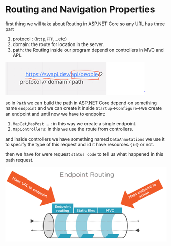 # Routing and Navigation Properties

first thing we will take about Routing in ASP.NET Core so any URL has three part 
1. protocol : (`http`,`FTP`,...etc) 
2. domain: the route for location in the server.
3. path: the Routing inside our program depend on controllers in MVC and API.

![img](./url_parts.PNG)


so in `Path` we can build the path in ASP.NET Core depend on something name `endpoint` and we can create it inside `Startup`->`Configure`->we create an endpoint and until now we have to endpoint:

1. `MapGet`,`MapPost` ... : in this way we create a single endpoint.
2. `MapControllers`: in this we use the route from controllers.

and inside controllers we have something named `DataAnnotations` we use it to specify the type of this request and id it have resources `{id}` or not.

then we have for were request `status code` to tell us what happened in this path request.

![img](./endpoint.png)


